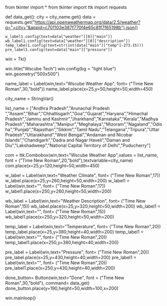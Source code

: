 from tkinter import *
from tkinter import ttk
import requests

def data_get():
    city = city_name.get()
    data = requests.get("https://api.openweathermap.org/data/2.5/weather?q="+city+"&appid=c701103e387f770f4e65c81f7f65198b").json()

    w_label1.config(text=data["weather"][0]["main"])
    wb_label1.config(text=data["weather"][0]["description"])
    temp_label1.config(text=str(int(data["main"]["temp"]-273.15)))
    pre_label1.config(text=data["main"]["pressure"])

win = Tk()

win.title("Wscube Tech")
win.config(bg = "light blue")
win.geometry("500x500")

name_label = Label(win,text="Wscube Weather App",
                   font= ("Time New Roman",30,"bold"))
name_label.place(x=25,y=50,height=50,width=450)

city_name = StringVar()

list_name = ["Andhra Pradesh","Arunachal Pradesh ","Assam","Bihar","Chhattisgarh","Goa","Gujarat","Haryana","Himachal Pradesh","Jammu and Kashmir","Jharkhand","Karnataka","Kerala","Madhya Pradesh","Maharashtra","Manipur","Meghalaya","Mizoram","Nagaland","Odisha","Punjab","Rajasthan","Sikkim","Tamil Nadu","Telangana","Tripura","Uttar Pradesh","Uttarakhand","West Bengal","Andaman and Nicobar Islands","Chandigarh","Dadra and Nagar Haveli","Daman and Diu","Lakshadweep","National Capital Territory of Delhi","Puducherry"]

com = ttk.Combobox(win,text="Wscube Weather App",values = list_name,
                   font = ("Time New Roman",20,"bold"),textvariable=city_name)
com.place(x=25,y=120,height=50,width=450)


w_label = Label(win,text="Weather Climate",
                   font= ("Time New Roman",17))
w_label.place(x=25,y=260,height=50,width=200)
w_label1 = Label(win,text="",
                   font= ("Time New Roman",17))
w_label1.place(x=250,y=260,height=50,width=200)

wb_label = Label(win,text="Weather Description",
                   font= ("Time New Roman",15))
wb_label.place(x=25,y=320,height=50,width=200)
wb_label1 = Label(win,text="",
                   font= ("Time New Roman",15))
wb_label1.place(x=250,y=320,height=50,width=200)


temp_label = Label(win,text="Temperature",
                   font= ("Time New Roman",20))
temp_label.place(x=25,y=380,height=40,width=200)
temp_label1 = Label(win,text="",
                   font= ("Time New Roman",20))
temp_label1.place(x=250,y=380,height=40,width=200)

pre_label = Label(win,text="Pressure",
                   font= ("Time New Roman",20))
pre_label.place(x=25,y=430,height=40,width=200)
pre_label1 = Label(win,text="",
                   font= ("Time New Roman",20))
pre_label1.place(x=250,y=430,height=40,width=200)



done_button= Button(win,text="Done",
                   font = ("Time New Roman",30,"bold"), command= data_get)
done_button.place(y=190,height=50,width=100,x=200)



win.mainloop()
